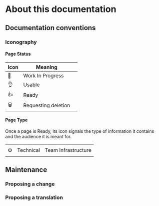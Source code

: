# About this documentation

## Documentation conventions













### Iconography

#### Page Status

| Icon          | Meaning             |   |
| ------------- | ------------------- | - |
| 🚧            | Work In Progress    |   |
| 👌            | Usable              |   |
| 👍            | Ready               |   |
| :wastebasket: | Requesting deletion |   |

#### Page Type

Once a page is Ready, its icon signals the type of information it contains and the audience it is meant for.

|        |           |                     |
| ------ | --------- | ------------------- |
|        |           |                     |
| :gear: | Technical | Team Infrastructure |
|        |           |                     |





## Maintenance



### Proposing a change



### Proposing a translation

